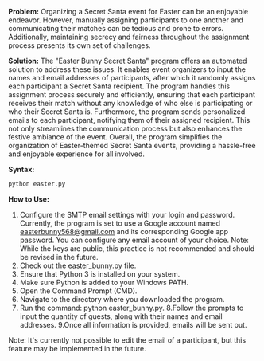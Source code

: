 **Problem:**
Organizing a Secret Santa event for Easter can be an enjoyable endeavor. However, manually assigning participants to one another and communicating their matches can be tedious and prone to errors. Additionally, maintaining secrecy and fairness throughout the assignment process presents its own set of challenges.

**Solution:**
The "Easter Bunny Secret Santa" program offers an automated solution to address these issues. It enables event organizers to input the names and email addresses of participants, after which it randomly assigns each participant a Secret Santa recipient. The program handles this assignment process securely and efficiently, ensuring that each participant receives their match without any knowledge of who else is participating or who their Secret Santa is. Furthermore, the program sends personalized emails to each participant, notifying them of their assigned recipient. This not only streamlines the communication process but also enhances the festive ambiance of the event. Overall, the program simplifies the organization of Easter-themed Secret Santa events, providing a hassle-free and enjoyable experience for all involved.

**Syntax:**
```bash
python easter.py
```

**How to Use:**

1. Configure the SMTP email settings with your login and password. Currently, the program is set to use a Google account named easterbunny568@gmail.com and its corresponding Google app password. You can configure any email account of your choice. Note: While the keys are public, this practice is not recommended and should be revised in the future.
2. Check out the easter_bunny.py file.
3. Ensure that Python 3 is installed on your system.
4. Make sure Python is added to your Windows PATH.
5. Open the Command Prompt (CMD).
6. Navigate to the directory where you downloaded the program.
7. Run the command: python easter_bunny.py.
8.Follow the prompts to input the quantity of guests, along with their names and email addresses.
9.Once all information is provided, emails will be sent out.

Note: It's currently not possible to edit the email of a participant, but this feature may be implemented in the future.
